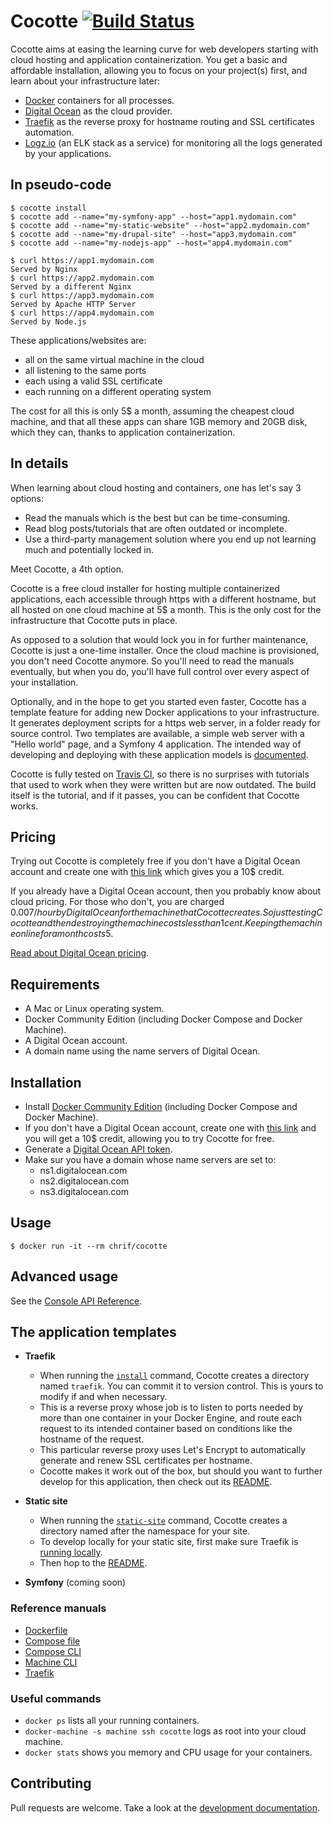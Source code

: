 # Cocotte [![Build Status](https://travis-ci.org/chrif/cocotte.svg?branch=master)](https://travis-ci.org/chrif/cocotte)

Cocotte aims at easing the learning curve for web developers starting with cloud hosting and application containerization. You get a basic and affordable installation, allowing you to focus on your project(s) first, and learn about your infrastructure later:

* [Docker](https://www.docker.com/) containers for all processes.
* [Digital Ocean](https://www.digitalocean.com/) as the cloud provider.
* [Traefik](https://traefik.io/) as the reverse proxy for hostname routing and SSL certificates automation.
* [Logz.io](https://logz.io/) (an ELK stack as a service) for monitoring all the logs generated by your applications.

## In pseudo-code

```
$ cocotte install
$ cocotte add --name="my-symfony-app" --host="app1.mydomain.com"
$ cocotte add --name="my-static-website" --host="app2.mydomain.com"
$ cocotte add --name="my-drupal-site" --host="app3.mydomain.com"
$ cocotte add --name="my-nodejs-app" --host="app4.mydomain.com"

$ curl https://app1.mydomain.com
Served by Nginx
$ curl https://app2.mydomain.com
Served by a different Nginx
$ curl https://app3.mydomain.com
Served by Apache HTTP Server
$ curl https://app4.mydomain.com
Served by Node.js 
```

These applications/websites are:
* all on the same virtual machine in the cloud
* all listening to the same ports
* each using a valid SSL certificate
* each running on a different operating system

The cost for all this is only 5$ a month, assuming the cheapest cloud machine, and that all these apps can share 1GB memory and 20GB disk, which they can, thanks to application containerization.

## In details

When learning about cloud hosting and containers, one has let's say 3 options:
* Read the manuals which is the best but can be time-consuming.
* Read blog posts/tutorials that are often outdated or incomplete.
* Use a third-party management solution where you end up not learning much and potentially locked in.

Meet Cocotte, a 4th option.

Cocotte is a free cloud installer for hosting multiple containerized applications, each accessible through https with a different hostname, but all hosted on one cloud machine at 5$ a month. This is the only cost for the infrastructure that Cocotte puts in place.

As opposed to a solution that would lock you in for further maintenance, Cocotte is just a one-time installer. Once the cloud machine is provisioned, you don't need Cocotte anymore. So you'll need to read the manuals eventually, but when you do, you'll have full control over every aspect of your installation.

Optionally, and in the hope to get you started even faster, Cocotte has a template feature for adding new Docker applications to your infrastructure. It generates deployment scripts for a https web server, in a folder ready for source control. Two templates are available, a simple web server with a "Hello world" page, and a Symfony 4 application. The intended way of developing and deploying with these application models is <a href="#templates">documented</a>.

Cocotte is fully tested on [Travis CI](https://travis-ci.org/chrif/cocotte), so there is no surprises with tutorials that used to work when they were written but are now outdated. The build itself is the tutorial, and if it passes, you can be confident that Cocotte works.

## Pricing

Trying out Cocotte is completely free if you don't have a Digital Ocean account and create one with [this link](https://m.do.co/c/c25ed78e51c5) which gives you a 10$ credit.

If you already have a Digital Ocean account, then you probably know about cloud pricing. For those who don't, you are charged $0.007/hour by Digital Ocean for the machine that Cocotte creates. So just testing Cocotte and then destroying the machine costs less than 1 cent. Keeping the machine online for a month costs 5$. 

[Read about Digital Ocean pricing](https://www.digitalocean.com/pricing/).

## Requirements

* A Mac or Linux operating system.
* Docker Community Edition (including Docker Compose and Docker Machine).
* A Digital Ocean account.
* A domain name using the name servers of Digital Ocean.

## Installation

* Install [Docker Community Edition](https://www.docker.com/community-edition) (including Docker Compose and Docker Machine).
* If you don't have a Digital Ocean account, create one with [this link](https://m.do.co/c/c25ed78e51c5) and you will get a 10$ credit, allowing you to try Cocotte for free.
* Generate a [Digital Ocean API token](https://cloud.digitalocean.com/settings/api/tokens).
* Make sur you have a domain whose name servers are set to:
	 * ns1.digitalocean.com
	 * ns2.digitalocean.com
	 * ns3.digitalocean.com

## Usage

```
$ docker run -it --rm chrif/cocotte
```

## Advanced usage

See the [Console API Reference](console.md).

<a name="templates"></a>
## The application templates

* __Traefik__
	* When running the [`install`](console.md#install) command, Cocotte creates a directory named `traefik`. You can commit it to version control. This is yours to modify if and when necessary.
	* This is a reverse proxy whose job is to listen to ports needed by more than one container in your Docker Engine, and route each request to its intended container based on conditions like the hostname of the request. 
	* This particular reverse proxy uses Let's Encrypt to automatically generate and renew SSL certificates per hostname.
	* Cocotte makes it work out of the box, but should you want to further develop for this application, then check out its [README](../installer/template/traefik/README.md).
	
* __Static site__
	* When running the [`static-site`](console.md#static-site) command, Cocotte creates a directory named after the namespace for your site.
	* To develop locally for your static site, first make sure Traefik is [running locally](../installer/template/traefik/README.md#develop-locally).
	* Then hop to the [README](../installer/template/static/README.md).
	
* __Symfony__ (coming soon)

### Reference manuals

* [Dockerfile](https://docs.docker.com/engine/reference/builder/)
* [Compose file](https://docs.docker.com/compose/compose-file/)
* [Compose CLI](https://docs.docker.com/compose/reference/overview/)
* [Machine CLI](https://docs.docker.com/machine/reference/)
* [Traefik](https://docs.traefik.io/)

### Useful commands

* `docker ps` lists all your running containers.
* `docker-machine -s machine ssh cocotte` logs as root into your cloud machine.
* `docker stats` shows you memory and CPU usage for your containers.

## Contributing

Pull requests are welcome. Take a look at the [development documentation](development.md).
